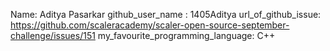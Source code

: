 Name: Aditya Pasarkar
github_user_name : 1405Aditya
url_of_github_issue: https://github.com/scaleracademy/scaler-open-source-september-challenge/issues/151
my_favourite_programming_language: C++
